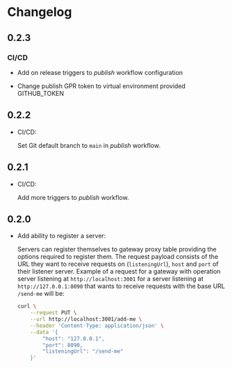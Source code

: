# Changelog

## 0.2.3

### CI/CD

* Add on release triggers to *publish* workflow configuration

* Change publish GPR token to virtual environment provided GITHUB_TOKEN

## 0.2.2

* CI/CD:

    Set Git default branch to `main` in *publish* workflow.

## 0.2.1

* CI/CD:

    Add more triggers to *publish* workflow.

## 0.2.0

* Add ability to register a server:

    Servers can register themselves to gateway proxy table providing the options required to register them. The request payload consists of the URL they want to receive requests on (`listeningUrl`), `host` and `port` of their listener server. Example of a request for a gateway with operation server listening at `http://localhost:3001` for a server listening at `http://127.0.0.1:8090` that wants to receive requests with the base URL `/send-me` will be:

    ```sh
    curl \
        --request PUT \
        --url http://localhost:3001/add-me \
        --header 'Content-Type: application/json' \
        --data '{
            "host": "127.0.0.1",
            "port": 8090,
            "listeningUrl": "/send-me"
        }'
    ```
